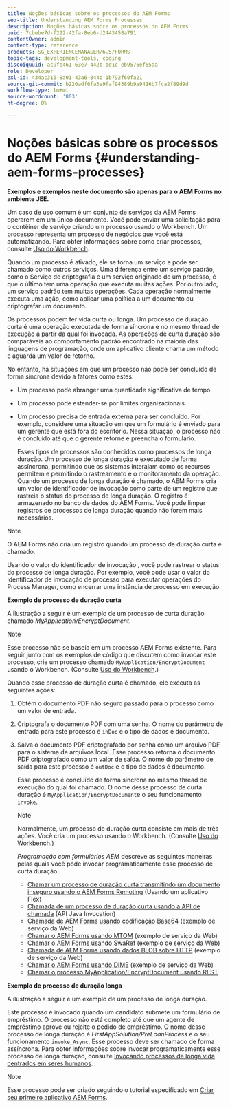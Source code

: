 ```yaml
---
title: Noções básicas sobre os processos do AEM Forms
seo-title: Understanding AEM Forms Processes
description: Noções básicas sobre os processos do AEM Forms
uuid: 7cbebe7d-f222-42fa-8eb6-d2443458a791
contentOwner: admin
content-type: reference
products: SG_EXPERIENCEMANAGER/6.5/FORMS
topic-tags: development-tools, coding
discoiquuid: ac9fe461-63e7-442b-bd1c-eb9576ef55aa
role: Developer
exl-id: 434ac316-8a01-43a6-844b-1b792f60fa21
source-git-commit: b220adf6fa3e9faf94389b9a9416b7fca2f89d9d
workflow-type: tm+mt
source-wordcount: '803'
ht-degree: 0%

---
```


# Noções básicas sobre os processos do AEM Forms {#understanding-aem-forms-processes}

**Exemplos e exemplos neste documento são apenas para o AEM Forms no ambiente JEE.**

Um caso de uso comum é um conjunto de serviços da AEM Forms operarem em um único documento. Você pode enviar uma solicitação para o contêiner de serviço criando um processo usando o Workbench. Um processo representa um processo de negócios que você está automatizando. Para obter informações sobre como criar processos, consulte [Uso do Workbench](https://www.adobe.com/go/learn_aemforms_workbench_63).

Quando um processo é ativado, ele se torna um serviço e pode ser chamado como outros serviços. Uma diferença entre um serviço padrão, como o Serviço de criptografia e um serviço originado de um processo, é que o último tem uma operação que executa muitas ações. Por outro lado, um serviço padrão tem muitas operações. Cada operação normalmente executa uma ação, como aplicar uma política a um documento ou criptografar um documento.

Os processos podem ter vida curta ou longa. Um processo de duração curta é uma operação executada de forma síncrona e no mesmo thread de execução a partir da qual foi invocada. As operações de curta duração são comparáveis ao comportamento padrão encontrado na maioria das linguagens de programação, onde um aplicativo cliente chama um método e aguarda um valor de retorno.

No entanto, há situações em que um processo não pode ser concluído de forma síncrona devido a fatores como estes:

* Um processo pode abranger uma quantidade significativa de tempo.
* Um processo pode estender-se por limites organizacionais.
* Um processo precisa de entrada externa para ser concluído. Por exemplo, considere uma situação em que um formulário é enviado para um gerente que está fora do escritório. Nessa situação, o processo não é concluído até que o gerente retorne e preencha o formulário.

   Esses tipos de processos são conhecidos como processos de longa duração. Um processo de longa duração é executado de forma assíncrona, permitindo que os sistemas interajam como os recursos permitem e permitindo o rastreamento e o monitoramento da operação. Quando um processo de longa duração é chamado, o AEM Forms cria um valor de identificador de invocação como parte de um registro que rastreia o status do processo de longa duração. O registro é armazenado no banco de dados do AEM Forms. Você pode limpar registros de processos de longa duração quando não forem mais necessários.

>[!NOTE]
>
>O AEM Forms não cria um registro quando um processo de duração curta é chamado.

Usando o valor do identificador de invocação , você pode rastrear o status do processo de longa duração. Por exemplo, você pode usar o valor do identificador de invocação de processo para executar operações do Process Manager, como encerrar uma instância de processo em execução.

**Exemplo de processo de duração curta**

A ilustração a seguir é um exemplo de um processo de curta duração chamado *MyApplication/EncryptDocument*.

>[!NOTE]
>
>Esse processo não se baseia em um processo AEM Forms existente. Para seguir junto com os exemplos de código que discutem como invocar este processo, crie um processo chamado `MyApplication/EncryptDocument` usando o Workbench. (Consulte [Uso do Workbench](https://www.adobe.com/go/learn_aemforms_workbench_63).)

Quando esse processo de duração curta é chamado, ele executa as seguintes ações:

1. Obtém o documento PDF não seguro passado para o processo como um valor de entrada.
1. Criptografa o documento PDF com uma senha. O nome do parâmetro de entrada para este processo é `inDoc` e o tipo de dados é documento.
1. Salva o documento PDF criptografado por senha como um arquivo PDF para o sistema de arquivos local. Esse processo retorna o documento PDF criptografado como um valor de saída. O nome do parâmetro de saída para este processo é `outDoc` e o tipo de dados é documento.

   Esse processo é concluído de forma síncrona no mesmo thread de execução do qual foi chamado. O nome desse processo de curta duração é `MyApplication/EncryptDocument`e o seu funcionamento `invoke`.

   >[!NOTE]
   >
   >Normalmente, um processo de duração curta consiste em mais de três ações. Você cria um processo usando o Workbench. (Consulte [Uso do Workbench](https://www.adobe.com/go/learn_aemforms_workbench_63).)

   *Programação com formulários AEM* descreve as seguintes maneiras pelas quais você pode invocar programaticamente esse processo de curta duração:

   * [Chamar um processo de duração curta transmitindo um documento inseguro usando o AEM Forms Remoting](/help/forms/developing/invoking-aem-forms-using-remoting.md#invoking-a-short-lived-process-by-passing-an-unsecure-document-using-remoting) (Usando um aplicativo Flex)
   * [Chamada de um processo de duração curta usando a API de chamada](/help/forms/developing/invoking-aem-forms-using-java.md#invoking-a-short-lived-process-using-the-invocation-api) (API Java Invocation)
   * [Chamada de AEM Forms usando codificação Base64](/help/forms/developing/invoking-aem-forms-using-web.md#invoking-aem-forms-using-base64-encoding) (exemplo de serviço da Web)
   * [Chamar o AEM Forms usando MTOM](/help/forms/developing/invoking-aem-forms-using-web.md#invoking-aem-forms-using-mtom) (exemplo de serviço da Web)
   * [Chamar o AEM Forms usando SwaRef](/help/forms/developing/invoking-aem-forms-using-web.md#invoking-aem-forms-using-swaref) (exemplo de serviço da Web)
   * [Chamada de AEM Forms usando dados BLOB sobre HTTP](/help/forms/developing/invoking-aem-forms-using-web.md#invoking-aem-forms-using-blob-data-over-http) (exemplo de serviço da Web)
   * [Chamar o AEM Forms usando DIME](/help/forms/developing/invoking-aem-forms-using-web.md#invoking-aem-forms-using-dime) (exemplo de serviço da Web)
   * [Chamar o processo MyApplication/EncryptDocument usando REST](/help/forms/developing/invoking-aem-forms-using-rest.md)

**Exemplo de processo de duração longa**

A ilustração a seguir é um exemplo de um processo de longa duração.

Este processo é invocado quando um candidato submete um formulário de empréstimo. O processo não está completo até que um agente de empréstimo aprove ou rejeite o pedido de empréstimo. O nome desse processo de longa duração é *FirstAppSolution/PreLoanProcess* e o seu funcionamento `invoke_Async`. Esse processo deve ser chamado de forma assíncrona. Para obter informações sobre invocar programaticamente esse processo de longa duração, consulte [Invocando processos de longa vida centrados em seres humanos](/help/forms/developing/invoking-human-centric-long-lived.md#invoking-human-centric-long-lived-processes).

>[!NOTE]
>
>Esse processo pode ser criado seguindo o tutorial especificado em [Criar seu primeiro aplicativo AEM Forms](https://www.adobe.com/go/learn_aemforms_firstapp_ds_63).
